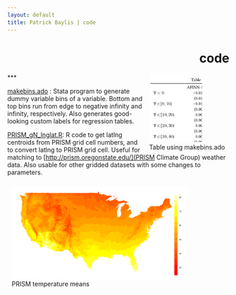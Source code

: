 ```yaml
---
layout: default
title: Patrick Baylis | code
---
```

<h1 align="right">code</h1>
***

<figure style="float:right; margin:0px 10px 0px 10px;">
<img src="images/makebins.png" width="120" title="Regression using makebins.ado" class="shadow" />
  <figcaption>Table using makebins.ado</figcaption>
</figure> 

[makebins.ado](https://gist.github.com/pbaylis/7c641b91fcea1e32d3d8) : Stata program to generate dummy variable bins of a variable. Bottom and top bins run from edge to negative infinity and infinity, respectively. Also generates good-looking custom labels for regression tables. 

[PRISM_gN_lnglat.R](https://gist.github.com/pbaylis/54b47ba1edca02d05f52): R code to get latlng centroids from PRISM grid cell numbers, and to convert latlng to PRISM grid cell. Useful for matching to [http://prism.oregonstate.edu/](PRISM Climate Group) weather data. Also usable for other gridded datasets with some changes to parameters.

<script src="https://gist.github.com/pbaylis/54b47ba1edca02d05f52.js"></script>

<figure style="float:left; margin:10px 10px 10px 10px;">
<img src="images/tmean_gridavg.png" width="400" title="PRISM temperature means" class="shadow" />
  <figcaption>PRISM temperature means</figcaption>
</figure> 